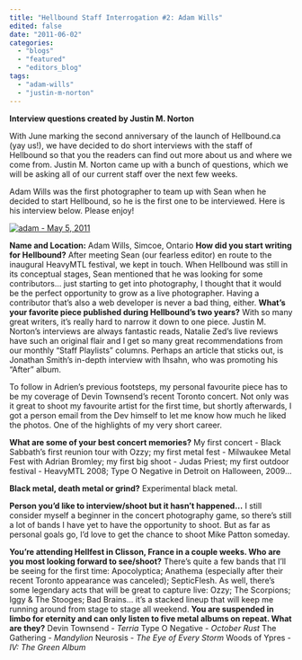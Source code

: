 ```yaml
---
title: "Hellbound Staff Interrogation #2: Adam Wills"
edited: false
date: "2011-06-02"
categories:
  - "blogs"
  - "featured"
  - "editors_blog"
tags:
  - "adam-wills"
  - "justin-m-norton"
---
```


**Interview questions created by Justin M. Norton**

With June marking the second anniversary of the launch of Hellbound.ca (yay us!), we have decided to do short interviews with the staff of Hellbound so that you the readers can find out more about us and where we come from. Justin M. Norton came up with a bunch of questions, which we will be asking all of our current staff over the next few weeks.

Adam Wills was the first photographer to team up with Sean when he decided to start Hellbound, so he is the first one to be interviewed. Here is his interview below. Please enjoy!

[![](http://www.hellbound.ca/wp-content/uploads/2011/06/adam-May-5-2011.jpg "adam - May 5, 2011")](http://www.hellbound.ca/wp-content/uploads/2011/06/adam-May-5-2011.jpg)

**Name and Location:** Adam Wills, Simcoe, Ontario **How did you start writing for Hellbound?** After meeting Sean (our fearless editor) en route to the inaugural HeavyMTL festival, we kept in touch. When Hellbound was still in its conceptual stages, Sean mentioned that he was looking for some contributors... just starting to get into photography, I thought that it would be the perfect opportunity to grow as a live photographer. Having a contributor that’s also a web developer is never a bad thing, either. **What’s your favorite piece published during Hellbound’s two years?** With so many great writers, it’s really hard to narrow it down to one piece. Justin M. Norton’s interviews are always fantastic reads, Natalie Zed’s live reviews have such an original flair and I get so many great recommendations from our monthly “Staff Playlists” columns. Perhaps an article that sticks out, is Jonathan Smith’s in-depth interview with Ihsahn, who was promoting his “After” album.

To follow in Adrien’s previous footsteps, my personal favourite piece has to be my coverage of Devin Townsend’s recent Toronto concert. Not only was it great to shoot my favourite artist for the first time, but shortly afterwards, I got a person email from the Dev himself to let me know how much he liked the photos. One of the highlights of my very short career.

**What are some of your best concert memories?** My first concert - Black Sabbath’s first reunion tour with Ozzy; my first metal fest - Milwaukee Metal Fest with Adrian Bromley; my first big shoot - Judas Priest; my first outdoor festival - HeavyMTL 2008; Type O Negative in Detroit on Halloween, 2009...

**Black metal, death metal or grind?** Experimental black metal.

**Person you’d like to interview/shoot but it hasn’t happened…** I still consider myself a beginner in the concert photography game, so there’s still a lot of bands I have yet to have the opportunity to shoot. But as far as personal goals go, I’d love to get the chance to shoot Mike Patton someday.

**You’re attending Hellfest in Clisson, France in a couple weeks. Who are you most looking forward to see/shoot?** There’s quite a few bands that I’ll be seeing for the first time: Apocolyptica; Anathema (especially after their recent Toronto appearance was canceled); SepticFlesh. As well, there’s some legendary acts that will be great to capture live: Ozzy; The Scorpions; Iggy & The Stooges; Bad Brains... it’s a stacked lineup that will keep me running around from stage to stage all weekend. **You are suspended in limbo for eternity and can only listen to five metal albums on repeat. What are they?** Devin Townsend - _Terria_ Type O Negative - _October Rust_ The Gathering - _Mandylion_ Neurosis - _The Eye of Every Storm_ Woods of Ypres - _IV: The Green Album_
